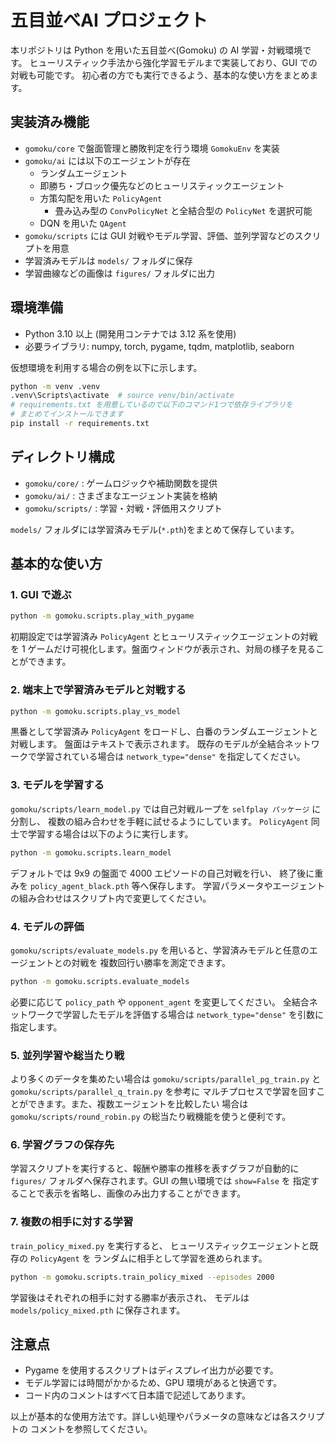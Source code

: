 # 五目並べAI プロジェクト

本リポジトリは Python を用いた五目並べ(Gomoku) の AI 学習・対戦環境です。
ヒューリスティック手法から強化学習モデルまで実装しており、GUI での対戦も可能です。
初心者の方でも実行できるよう、基本的な使い方をまとめます。

## 実装済み機能

- `gomoku/core` で盤面管理と勝敗判定を行う環境 `GomokuEnv` を実装
- `gomoku/ai` には以下のエージェントが存在
  - ランダムエージェント
  - 即勝ち・ブロック優先などのヒューリスティックエージェント
  - 方策勾配を用いた `PolicyAgent`
    - 畳み込み型の `ConvPolicyNet` と全結合型の `PolicyNet` を選択可能
  - DQN を用いた `QAgent`
- `gomoku/scripts` には GUI 対戦やモデル学習、評価、並列学習などのスクリプトを用意
- 学習済みモデルは `models/` フォルダに保存
- 学習曲線などの画像は `figures/` フォルダに出力

## 環境準備

- Python 3.10 以上 (開発用コンテナでは 3.12 系を使用)
- 必要ライブラリ: numpy, torch, pygame, tqdm, matplotlib, seaborn

仮想環境を利用する場合の例を以下に示します。
```bash
python -m venv .venv
.venv\Scripts\activate  # source venv/bin/activate
# requirements.txt を用意しているので以下のコマンド1つで依存ライブラリを
# まとめてインストールできます
pip install -r requirements.txt
```

## ディレクトリ構成

- `gomoku/core/` : ゲームロジックや補助関数を提供
- `gomoku/ai/` : さまざまなエージェント実装を格納
- `gomoku/scripts/` : 学習・対戦・評価用スクリプト

`models/` フォルダには学習済みモデル(`*.pth`)をまとめて保存しています。

## 基本的な使い方

### 1. GUI で遊ぶ

```bash
python -m gomoku.scripts.play_with_pygame
```

初期設定では学習済み `PolicyAgent` とヒューリスティックエージェントの対戦を
1 ゲームだけ可視化します。盤面ウィンドウが表示され、対局の様子を見ることができます。

### 2. 端末上で学習済みモデルと対戦する

```bash
python -m gomoku.scripts.play_vs_model
```

黒番として学習済み `PolicyAgent` をロードし、白番のランダムエージェントと対戦します。
盤面はテキストで表示されます。
既存のモデルが全結合ネットワークで学習されている場合は
`network_type="dense"` を指定してください。

### 3. モデルを学習する

`gomoku/scripts/learn_model.py` では自己対戦ループを `selfplay パッケージ` に分割し、
複数の組み合わせを手軽に試せるようにしています。
`PolicyAgent` 同士で学習する場合は以下のように実行します。

```bash
python -m gomoku.scripts.learn_model
```

デフォルトでは 9x9 の盤面で 4000 エピソードの自己対戦を行い、
終了後に重みを `policy_agent_black.pth` 等へ保存します。
学習パラメータやエージェントの組み合わせはスクリプト内で変更してください。

### 4. モデルの評価

`gomoku/scripts/evaluate_models.py` を用いると、学習済みモデルと任意のエージェントとの対戦を
複数回行い勝率を測定できます。

```bash
python -m gomoku.scripts.evaluate_models
```

必要に応じて `policy_path` や `opponent_agent` を変更してください。
全結合ネットワークで学習したモデルを評価する場合は
`network_type="dense"` を引数に指定します。

### 5. 並列学習や総当たり戦

より多くのデータを集めたい場合は `gomoku/scripts/parallel_pg_train.py` と `gomoku/scripts/parallel_q_train.py` を参考に
マルチプロセスで学習を回すことができます。また、複数エージェントを比較したい
場合は `gomoku/scripts/round_robin.py` の総当たり戦機能を使うと便利です。

### 6. 学習グラフの保存先

学習スクリプトを実行すると、報酬や勝率の推移を表すグラフが自動的に
`figures/` フォルダへ保存されます。GUI の無い環境では `show=False` を
指定することで表示を省略し、画像のみ出力することができます。

### 7. 複数の相手に対する学習

`train_policy_mixed.py` を実行すると、
ヒューリスティックエージェントと既存の `PolicyAgent` を
ランダムに相手として学習を進められます。

```bash
python -m gomoku.scripts.train_policy_mixed --episodes 2000
```

学習後はそれぞれの相手に対する勝率が表示され、
モデルは `models/policy_mixed.pth` に保存されます。

## 注意点

- Pygame を使用するスクリプトはディスプレイ出力が必要です。
- モデル学習には時間がかかるため、GPU 環境があると快適です。
- コード内のコメントはすべて日本語で記述してあります。

以上が基本的な使用方法です。詳しい処理やパラメータの意味などは各スクリプトの
コメントを参照してください。
